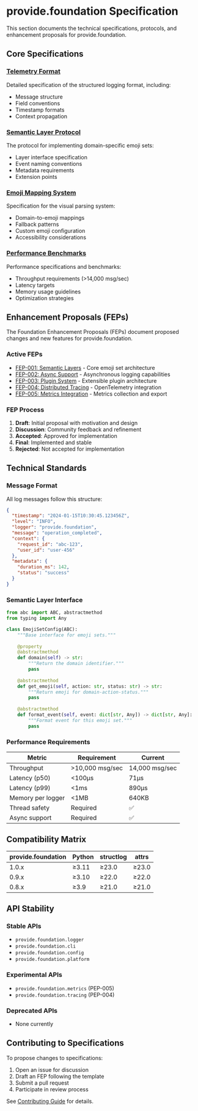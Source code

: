 # provide.foundation Specification

This section documents the technical specifications, protocols, and enhancement proposals for provide.foundation.

## Core Specifications

### [Telemetry Format](telemetry-format.md)
Detailed specification of the structured logging format, including:
- Message structure
- Field conventions
- Timestamp formats
- Context propagation

### [Semantic Layer Protocol](semantic-protocol.md)
The protocol for implementing domain-specific emoji sets:
- Layer interface specification
- Event naming conventions
- Metadata requirements
- Extension points

### [Emoji Mapping System](emoji-mapping.md)
Specification for the visual parsing system:
- Domain-to-emoji mappings
- Fallback patterns
- Custom emoji configuration
- Accessibility considerations

### [Performance Benchmarks](benchmarks.md)
Performance specifications and benchmarks:
- Throughput requirements (>14,000 msg/sec)
- Latency targets
- Memory usage guidelines
- Optimization strategies

## Enhancement Proposals (FEPs)

The Foundation Enhancement Proposals (FEPs) document proposed changes and new features for provide.foundation.

### Active FEPs

- [FEP-001: Semantic Layers](feps/fep-001.md) - Core emoji set architecture
- [FEP-002: Async Support](feps/fep-002.md) - Asynchronous logging capabilities
- [FEP-003: Plugin System](feps/fep-003.md) - Extensible plugin architecture
- [FEP-004: Distributed Tracing](feps/fep-004.md) - OpenTelemetry integration
- [FEP-005: Metrics Integration](feps/fep-005.md) - Metrics collection and export

### FEP Process

1. **Draft**: Initial proposal with motivation and design
2. **Discussion**: Community feedback and refinement
3. **Accepted**: Approved for implementation
4. **Final**: Implemented and stable
5. **Rejected**: Not accepted for implementation

## Technical Standards

### Message Format

All log messages follow this structure:

```json
{
  "timestamp": "2024-01-15T10:30:45.123456Z",
  "level": "INFO",
  "logger": "provide.foundation",
  "message": "operation_completed",
  "context": {
    "request_id": "abc-123",
    "user_id": "user-456"
  },
  "metadata": {
    "duration_ms": 142,
    "status": "success"
  }
}
```

### Semantic Layer Interface

```python
from abc import ABC, abstractmethod
from typing import Any

class EmojiSetConfig(ABC):
    """Base interface for emoji sets."""
    
    @property
    @abstractmethod
    def domain(self) -> str:
        """Return the domain identifier."""
        pass
    
    @abstractmethod
    def get_emoji(self, action: str, status: str) -> str:
        """Return emoji for domain-action-status."""
        pass
    
    @abstractmethod
    def format_event(self, event: dict[str, Any]) -> dict[str, Any]:
        """Format event for this emoji set."""
        pass
```

### Performance Requirements

| Metric | Requirement | Current |
|--------|------------|---------|
| Throughput | >10,000 msg/sec | 14,000 msg/sec |
| Latency (p50) | <100μs | 71μs |
| Latency (p99) | <1ms | 890μs |
| Memory per logger | <1MB | 640KB |
| Thread safety | Required | ✅ |
| Async support | Required | ✅ |

## Compatibility Matrix

| provide.foundation | Python | structlog | attrs |
|-------------------|---------|-----------|--------|
| 1.0.x | ≥3.11 | ≥23.0 | ≥23.0 |
| 0.9.x | ≥3.10 | ≥22.0 | ≥22.0 |
| 0.8.x | ≥3.9 | ≥21.0 | ≥21.0 |

## API Stability

### Stable APIs
- `provide.foundation.logger`
- `provide.foundation.cli`
- `provide.foundation.config`
- `provide.foundation.platform`

### Experimental APIs
- `provide.foundation.metrics` (PEP-005)
- `provide.foundation.tracing` (PEP-004)

### Deprecated APIs
- None currently

## Contributing to Specifications

To propose changes to specifications:

1. Open an issue for discussion
2. Draft an FEP following the template
3. Submit a pull request
4. Participate in review process

See [Contributing Guide](../development/contributing.md) for details.